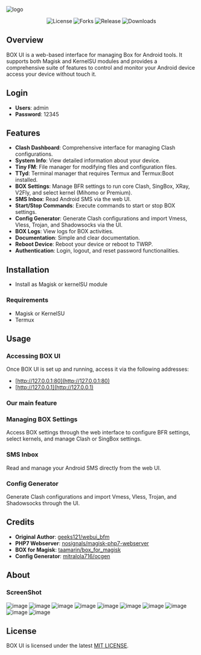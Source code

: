 ![logo](https://github.com/user-attachments/assets/252391a0-9f95-4a8f-8e29-cb0ff071559f)

<div align="center">
  <img alt="License" src="https://img.shields.io/github/license/sunuazizrahayu/box-ui?style=for-the-badge">
  <img alt="Forks" src="https://img.shields.io/github/forks/sunuazizrahayu/box-ui?style=for-the-badge">
  <img alt="Release" src="https://img.shields.io/github/v/release/sunuazizrahayu/box-ui?style=for-the-badge">
  <img alt="Downloads" src="https://img.shields.io/github/downloads/sunuazizrahayu/box-ui/total?style=for-the-badge">
</div>

## Overview
BOX UI is a web-based interface for managing Box for Android tools. It supports both Magisk and KernelSU modules and provides a comprehensive suite of features to control and monitor your Android device access your device without touch it.

## Login
- **Users**: admin
- **Password**: 12345

## Features
- **Clash Dashboard**: Comprehensive interface for managing Clash configurations.
- **System Info**: View detailed information about your device.
- **Tiny FM**: File manager for modifying files and configuration files.
- **TTyd**: Terminal manager that requires Termux and Termux:Boot installed.
- **BOX Settings**: Manage BFR settings to run core Clash, SingBox, XRay, V2Fly, and select kernel (Mihomo or Premium).
- **SMS Inbox**: Read Android SMS via the web UI.
- **Start/Stop Commands**: Execute commands to start or stop BOX settings.
- **Config Generator**: Generate Clash configurations and import Vmess, Vless, Trojan, and Shadowsocks via the UI.
- **BOX Logs**: View logs for BOX activities.
- **Documentation**: Simple and clear documentation.
- **Reboot Device**: Reboot your device or reboot to TWRP.
- **Authentication**: Login, logout, and reset password functionalities.

## Installation
- Install as Magisk or kernelSU module

### Requirements
- Magisk or KernelSU
- Termux



## Usage

### Accessing BOX UI
Once BOX UI is set up and running, access it via the following addresses:
- [http://127.0.0.1:80](http://127.0.0.1:80)
- [http://127.0.0.1](http://127.0.0.1)

### Our main feature
### Managing BOX Settings
Access BOX settings through the web interface to configure BFR settings, select kernels, and manage Clash or SingBox settings.

### SMS Inbox
Read and manage your Android SMS directly from the web UI.

### Config Generator
Generate Clash configurations and import Vmess, Vless, Trojan, and Shadowsocks through the UI.


## Credits
- **Original Author**: [geeks121/webui_bfm](https://github.com/geeks121/webui_bfm)
- **PHP7 Webserver**: [nosignals/magisk-php7-webserver](https://github.com/nosignals/magisk-php7-webserver)
- **BOX for Magisk**: [taamarin/box_for_magisk](https://github.com/taamarin/box_for_magisk)
- **Config Generator**: [mitralola716/ocgen](https://github.com/mitralola716/ocgen)

## About
### ScreenShot
![image](https://github.com/user-attachments/assets/342b79e5-3169-40cc-b5c6-18a791396a5a)
![image](https://github.com/user-attachments/assets/0f7abb32-8834-461d-9704-2c407b1425a4)
![image](https://github.com/user-attachments/assets/6176ae44-2f9b-4674-bda9-333b57faf50f)
![image](https://github.com/user-attachments/assets/6bdc4d0b-b7c8-45c5-8564-0840d706abea)
![image](https://github.com/user-attachments/assets/add3e96e-0d57-44b5-8762-7d4f96833abb)
![image](https://github.com/user-attachments/assets/fa8fbcea-0532-4fd0-9628-268002b4a277)
![image](https://github.com/user-attachments/assets/335ca85a-bf05-4c7d-a753-b518efd970d0)
![image](https://github.com/user-attachments/assets/35b393c5-00a7-44b3-b961-cdde41ccd121)
![image](https://github.com/user-attachments/assets/0b62b405-33e6-41db-8dba-3ceccc1cc09a)
![image](https://github.com/user-attachments/assets/cdfbaee3-6ff1-484a-b604-598c37ed1d2a)


## License
BOX UI is licensed under the latest [MIT LICENSE](https://github.com/sunuazizrahayu/box-ui/blob/main/LICENSE).
